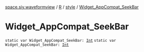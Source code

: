 [space.siy.waveformview](../../index.md) / [R](../index.md) / [style](index.md) / [Widget_AppCompat_SeekBar](./-widget_-app-compat_-seek-bar.md)

# Widget_AppCompat_SeekBar

`static var Widget_AppCompat_SeekBar: `[`Int`](https://kotlinlang.org/api/latest/jvm/stdlib/kotlin/-int/index.html)
`static var Widget_AppCompat_SeekBar: `[`Int`](https://kotlinlang.org/api/latest/jvm/stdlib/kotlin/-int/index.html)